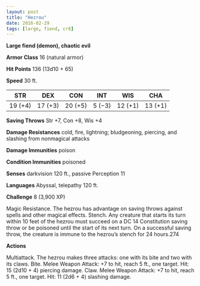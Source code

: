 ```yaml
---
layout: post
title: "Hezrou"
date: 2016-02-29
tags: [large, fiend, cr8]
---
```


**Large fiend (demon), chaotic evil**

**Armor Class** 16 (natural armor)

**Hit Points** 136 (13d10 + 65)

**Speed** 30 ft.

|   STR   |   DEX   |   CON   |   INT   |   WIS   |   CHA   |
|:-----:|:-----:|:-----:|:-----:|:-----:|:-----:|
| 19 (+4) | 17 (+3) | 20 (+5) | 5 (−3) | 12 (+1) | 13 (+1) |

**Saving Throws** Str +7, Con +8, Wis +4 

**Damage Resistances** cold, fire, lightning; bludgeoning, piercing, and slashing from nonmagical attacks 

**Damage Immunities** poison 

**Condition Immunities** poisoned 

**Senses** darkvision 120 ft., passive Perception 11 

**Languages** Abyssal, telepathy 120 ft. 

**Challenge** 8 (3,900 XP)

Magic Resistance. The hezrou has advantage on saving throws against spells and other magical effects. Stench. Any creature that starts its turn within 10 feet of the hezrou must succeed on a DC 14 Constitution saving throw or be poisoned until the start of its next turn. On a successful saving throw, the creature is immune to the hezrou’s stench for 24 hours.274 

**Actions**

Multiattack. The hezrou makes three attacks: one with its bite and two with its claws. Bite. Melee Weapon Attack: +7 to hit, reach 5 ft., one target. Hit: 15 (2d10 + 4) piercing damage. Claw. Melee Weapon Attack: +7 to hit, reach 5 ft., one target. Hit: 11 (2d6 + 4) slashing damage.